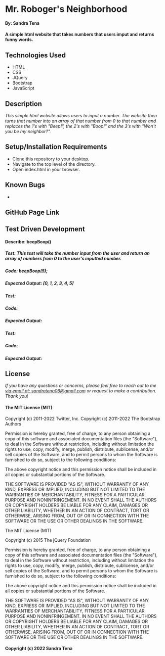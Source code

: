 # Mr. Roboger's Neighborhood
#### By: Sandra Tena
#### A simple html website that takes numbers that users imput and returns funny words.  
## Technologies Used
* HTML
* CSS
* JQuery
* Bootstrap
* JavaScript
## Description
_This simple html website allows users to input a number. The website then turns that number into an array of that number from 0 to that number and replaces the 1's with "Beep!", the 2's with "Boop!" and the 3's with "Won't you be my neighbor?"._
## Setup/Installation Requirements
* Clone this repository to your desktop. 
* Navigate to the top level of the directory. 
* Open index.html in your browser. 
## Known Bugs
* 
## GitHub Page Link

## Test Driven Development
#### Describe: beepBoop()
##### Test: This test will take the number input from the user and return an array of numbers from 0 to the user's inputted number.
##### Code: beepBoop(5);
##### Expected Output: [0, 1, 2, 3, 4, 5]
##### Test: 
##### Code: 
##### Expected Output: 
##### Test: 
##### Code: 
##### Expected Output: 
## License
_If you have any questions or concerns, please feel free to reach out to me [via email at: sandratena06@gmail.com](mailto:sandratena06@gmail.com) or request to make a contribution. Thank you!_ 
#### The MIT License (MIT)

Copyright (c) 2011-2022 Twitter, Inc.
Copyright (c) 2011-2022 The Bootstrap Authors

Permission is hereby granted, free of charge, to any person obtaining a copy
of this software and associated documentation files (the "Software"), to deal
in the Software without restriction, including without limitation the rights
to use, copy, modify, merge, publish, distribute, sublicense, and/or sell
copies of the Software, and to permit persons to whom the Software is
furnished to do so, subject to the following conditions:

The above copyright notice and this permission notice shall be included in
all copies or substantial portions of the Software.

THE SOFTWARE IS PROVIDED "AS IS", WITHOUT WARRANTY OF ANY KIND, EXPRESS OR
IMPLIED, INCLUDING BUT NOT LIMITED TO THE WARRANTIES OF MERCHANTABILITY,
FITNESS FOR A PARTICULAR PURPOSE AND NONINFRINGEMENT. IN NO EVENT SHALL THE
AUTHORS OR COPYRIGHT HOLDERS BE LIABLE FOR ANY CLAIM, DAMAGES OR OTHER
LIABILITY, WHETHER IN AN ACTION OF CONTRACT, TORT OR OTHERWISE, ARISING FROM,
OUT OF OR IN CONNECTION WITH THE SOFTWARE OR THE USE OR OTHER DEALINGS IN
THE SOFTWARE.

The MIT License (MIT)

Copyright (c) 2015 The jQuery Foundation

Permission is hereby granted, free of charge, to any person obtaining a copy of this software and associated documentation files (the "Software"), to deal in the Software without restriction, including without limitation the rights to use, copy, modify, merge, publish, distribute, sublicense, and/or sell copies of the Software, and to permit persons to whom the Software is furnished to do so, subject to the following conditions:

The above copyright notice and this permission notice shall be included in all copies or substantial portions of the Software.

THE SOFTWARE IS PROVIDED "AS IS", WITHOUT WARRANTY OF ANY KIND, EXPRESS OR IMPLIED, INCLUDING BUT NOT LIMITED TO THE WARRANTIES OF MERCHANTABILITY, FITNESS FOR A PARTICULAR PURPOSE AND NONINFRINGEMENT. IN NO EVENT SHALL THE AUTHORS OR COPYRIGHT HOLDERS BE LIABLE FOR ANY CLAIM, DAMAGES OR OTHER LIABILITY, WHETHER IN AN ACTION OF CONTRACT, TORT OR OTHERWISE, ARISING FROM, OUT OF OR IN CONNECTION WITH THE SOFTWARE OR THE USE OR OTHER DEALINGS IN THE SOFTWARE.
#### Copyright (c) 2022 Sandra Tena